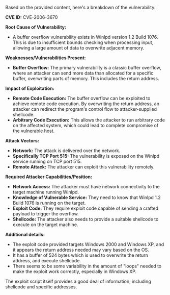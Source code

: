 Based on the provided content, here's a breakdown of the vulnerability:

**CVE ID:** CVE-2006-3670

**Root Cause of Vulnerability:**
- A buffer overflow vulnerability exists in Winlpd version 1.2 Build 1076. This is due to insufficient bounds checking when processing input, allowing a large amount of data to overwrite adjacent memory.

**Weaknesses/Vulnerabilities Present:**
- **Buffer Overflow:** The primary vulnerability is a classic buffer overflow, where an attacker can send more data than allocated for a specific buffer, overwriting parts of memory. This includes the return address.

**Impact of Exploitation:**
- **Remote Code Execution:** The buffer overflow can be exploited to achieve remote code execution. By overwriting the return address, an attacker can redirect the program's control flow to attacker-supplied shellcode.
- **Arbitrary Code Execution:** This allows the attacker to run arbitrary code on the affected system, which could lead to complete compromise of the vulnerable host.

**Attack Vectors:**
- **Network:** The attack is delivered over the network.
- **Specifically TCP Port 515:** The vulnerability is exposed on the Winlpd service running on TCP port 515.
- **Remote Attack:** The attacker can exploit this vulnerability remotely.

**Required Attacker Capabilities/Position:**
- **Network Access:** The attacker must have network connectivity to the target machine running Winlpd.
- **Knowledge of Vulnerable Service:** They need to know that Winlpd 1.2 Build 1076 is running on the target.
- **Exploit Code:** They require exploit code capable of sending a crafted payload to trigger the overflow.
- **Shellcode:** The attacker also needs to provide a suitable shellcode to execute on the target machine.

**Additional details:**
- The exploit code provided targets Windows 2000 and Windows XP, and it appears the return address needed may vary based on the OS.
- It has a buffer of 524 bytes which is used to overwrite the return address, and execute shellcode.
- There seems to be some variability in the amount of "loops" needed to make the exploit work correctly, especially in Windows XP.

The exploit script itself provides a good deal of information, including shellcode and specific addresses.
